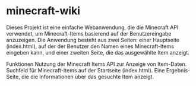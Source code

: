 # minecraft-wiki
 
Dieses Projekt ist eine einfache Webanwendung, die die Minecraft API verwendet, um Minecraft-Items basierend auf der Benutzereingabe anzuzeigen. Die Anwendung besteht aus zwei Seiten: einer Hauptseite (index.html), auf der der Benutzer den Namen eines Minecraft-Items eingeben kann, und einer zweiten Seite, die das ausgewählte Item anzeigt.

Funktionen
Nutzung der Minecraft Items API zur Anzeige von Item-Daten.
Suchfeld für Minecraft-Items auf der Startseite (index.html).
Eine Ergebnis-Seite, die die Informationen über das gesuchte Item anzeigt.
